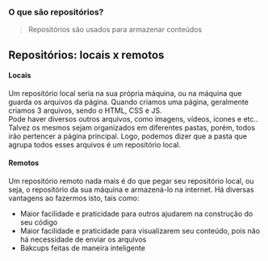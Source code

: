 ### O que são repositórios? 
> Repositórios são usados para armazenar conteúdos



## Repositórios: locais x remotos

#### Locais 
Um repositório local seria na sua própria máquina, ou na máquina que guarda os arquivos da página.
Quando criamos uma página, geralmente criamos 3 arquivos, sendo o HTML, CSS e JS.    
Pode haver diversos outros arquivos, como imagens, vídeos, ícones e etc.. Talvez os mesmos sejam organizados 
em diferentes pastas, porém, todos irão pertencer a página principal. 
Logo, podemos dizer que a pasta que agrupa todos esses arquivos é um repositório local.

#### Remotos
Um repositório remoto nada mais é do que pegar seu repositório local, ou seja, o repositório da sua máquina
e armazená-lo na internet. Há diversas vantagens ao fazermos isto, tais como:
- Maior facilidade e praticidade para outros ajudarem na construção do seu código
- Maior facilidade e praticidade para visualizarem seu conteúdo, pois não há necessidade de enviar os arquivos
- Bakcups feitas de maneira inteligente
